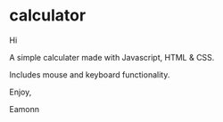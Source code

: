 # calculator

Hi

A simple calculater made with Javascript, HTML & CSS. 

Includes mouse and keyboard functionality. 

Enjoy,

Eamonn
